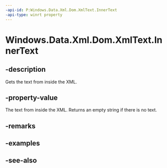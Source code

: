 ----api-id: P:Windows.Data.Xml.Dom.XmlText.InnerText
-api-type: winrt property
---<!-- Property syntaxpublic string InnerText { get;  set; }--># Windows.Data.Xml.Dom.XmlText.InnerText## -descriptionGets the text from inside the XML.## -property-valueThe text from inside the XML. Returns an empty string if there is no text.## -remarks## -examples## -see-also